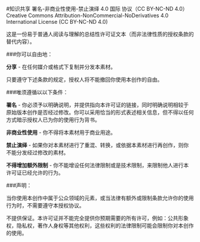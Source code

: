 #知识共享 署名-非商业性使用-禁止演绎 4.0 国际 协议（CC BY-NC-ND 4.0）
Creative Commons Attribution-NonCommercial-NoDerivatives 4.0 International License (CC BY-NC-ND 4.0)

这是一份易于普通人阅读与理解的总结性许可证文本（而非法律性质的授权条款的替代内容）。

###你可以自由地：

**分享** - 在任何媒介或格式下复制并分发本素材。

只要遵守下述条款的规定，授权人将不能撤回你使用本创作的自由。

###唯须遵循以以下条件：

**署名** - 你必须予以明确说明，并提供指向本许可证的链接，同时明确说明相较于原始版本创作是否经过修改。你可以采用恰当的形式表述相关信息，但不得以任何方式暗示授权人已为你的使用行为背书。

**非商业性使用** - 你不得将本素材用于商业用途。

**禁止演绎** - 如果你对本素材进行了重混、转换，或依据本素材进行再创作，则你不能分发经过修改的素材。

**不得增加额外限制** - 你不能增设任何法律限制或是技术限制，来限制他人进行本许可证已经允许的行为。

###声明：

当你使用本创作中属于公众领域的元素，或当法律有额外或限制条款允许你的使用行为时，不需要遵守本授权协议。

不提供保证。本许可证并不能完全提供你预期需要的所有许可，例如：公共形象权，隐私权，著作人身权等其他权利，这些权利的法律限制可能会限制你对本创作的使用。
